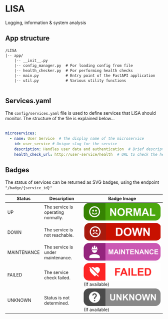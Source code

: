 # LISA

Logging, information & system analysis

## App structure
```
/LISA
|-- app/
    |-- __init__.py
    |-- config_manager.py  # For loading config from file
    |-- health_checker.py  # For performing health checks
    |-- main.py            # Entry point of the FastAPI application
    |-- util.py            # Various utility functions
    
```

## Services.yaml

The `config/services.yaml` file is used to define services that LISA should monitor. The structure of the file is explained below...

```yaml

microservices:
  - name: User Service  # The display name of the microservice
    id: user_service # Unique slug for the service
    description: Handles user data and authentication  # Brief description of the service
    health_check_url: http://user-service/health  # URL to check the health of the service
```

## Badges

The status of services can be returned as SVG badges, using the endpoint `"/badge/{service_id}"`

| Status        | Description                        | Badge Image                                          |
|---------------|------------------------------------|------------------------------------------------------|
| UP            | The service is operating normally. | ![UP Badge](/images/up.svg)                          |
| DOWN          | The service is not reachable.      | ![DOWN Badge](/images/down.svg)                      |
| MAINTENANCE   | The service is under maintenance.  | ![Maintenance Badge](/images/maintenance.svg)        |
| FAILED        | The service check failed.          | ![Failed Badge](/images/failed.svg) (If available)   |
| UNKNOWN       | Status is not determined.          | ![Unknown Badge](/images/unknown.svg) (If available) |

